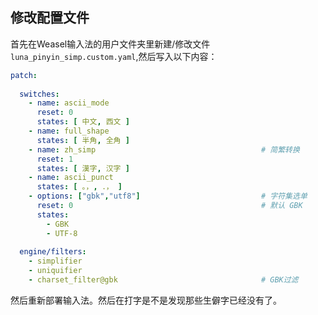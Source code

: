 ## 修改配置文件
首先在Weasel输入法的用户文件夹里新建/修改文件 `luna_pinyin_simp.custom.yaml`,然后写入以下内容：
``` yaml
patch:
   
  switches:
    - name: ascii_mode
      reset: 0
      states: [ 中文, 西文 ]
    - name: full_shape
      states: [ 半角, 全角 ]
    - name: zh_simp                                     # 简繁转换
      reset: 1
      states: [ 漢字, 汉字 ]
    - name: ascii_punct
      states: [ 。，, ．， ]
    - options: ["gbk","utf8"]                           # 字符集选单
      reset: 0                                          # 默认 GBK
      states:
        - GBK
        - UTF-8
        
  engine/filters:
    - simplifier
    - uniquifier
    - charset_filter@gbk                                # GBK过滤
```
然后重新部署输入法。然后在打字是不是发现那些生僻字已经没有了。

